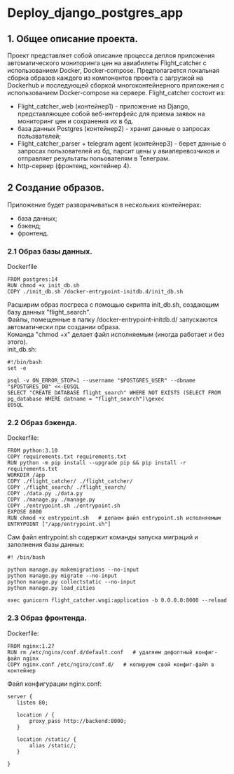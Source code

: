 # Deploy_django_postgres_app
## 1. Общее описание проекта.
Проект представляет собой описание процесса деплоя приложения автоматического мониторинга цен на авиабилеты Flight_catcher с использованием Docker, Docker-compose. Предполагается локальная сборка образов каждого из компонентов проекта с загрузкой на Dockerhub и последующей сборкой многоконтейнерного приложения с использованием Docker-compose на сервере. 
Flight_catcher состоит из:
- Flight_catcher_web (контейнер1) - приложение на Django, представляющее собой веб-интерфейс для приема заявок на мониторинг цен и сохранения их в бд.
- база данных Postgres (контейнер2) - хранит данные о запросах пользвателей;
- Flight_catcher_parser + telegram agent (контейнер3) - берет данные о запросах пользователей из бд, парсит цены у авиаперевозчиков и отправляет результаты польователям в Телеграм.
- http-сервер (фронтенд, контейнер 4).
## 2 Создание образов.
Приложение будет разворачиваться в нескольких контейнерах:
* база данных;
* бэкенд;
* фронтенд.
### 2.1 Образ базы данных.

Dockerfile
```
FROM postgres:14
RUN chmod +x init_db.sh
COPY ./init_db.sh /docker-entrypoint-initdb.d/init_db.sh
```
Расширим образ посгреса с помощью скрипта init_db.sh, создающим базу данных "flight_search".  
Файлы, помещенные в папку /docker-entrypoint-initdb.d/ запускаются автоматически при создании образа.  
Команда "chmod +x" делает файл исполняемым (иногда работает и без этого).  
init_db.sh:  
```
#!/bin/bash
set -e

psql -v ON_ERROR_STOP=1 --username "$POSTGRES_USER" --dbname "$POSTGRES_DB" <<-EOSQL
SELECT "CREATE DATABASE flight_search" WHERE NOT EXISTS (SELECT FROM pg_database WHERE datname = "flight_search")\gexec
EOSQL
```

### 2.2 Образ бэкенда.
Dockerfile:  
```
FROM python:3.10
COPY requirements.txt requirements.txt
RUN python -m pip install --upgrade pip && pip install -r requirements.txt
WORKDIR /app
COPY ./flight_catcher/ ./flight_catcher/
COPY ./flight_search/ ./flight_search/
COPY ./data.py ./data.py
COPY ./manage.py ./manage.py
COPY ./entrypoint.sh ./entrypoint.sh
EXPOSE 8000
RUN chmod +x entrypoint.sh   # делаем файл entrypoint.sh исполняемым
ENTRYPOINT ["/app/entrypoint.sh"]
```
Сам файл entrypoint.sh содержит команды запуска миграций и заполнения базы данных:  
```
#! /bin/bash

python manage.py makemigrations --no-input
python manage.py migrate --no-input
python manage.py collectstatic --no-input
python manage.py load_cities

exec gunicorn flight_catcher.wsgi:application -b 0.0.0.0:8000 --reload
```
### 2.3 Образ фронтенда.
Dockerfile:  
```
FROM nginx:1.27
RUN rm /etc/nginx/conf.d/default.conf   # удаляем дефолтный конфиг-файл nginx
COPY nginx.conf /etc/nginx/conf.d/   # копируем свой конфиг-файл в контейнер
```
Файл конфигурации nginx.conf:
 ```
server {
    listen 80;

    location / {
        proxy_pass http://backend:8000;
    }

    location /static/ {
        alias /static/;
    }

}
```
